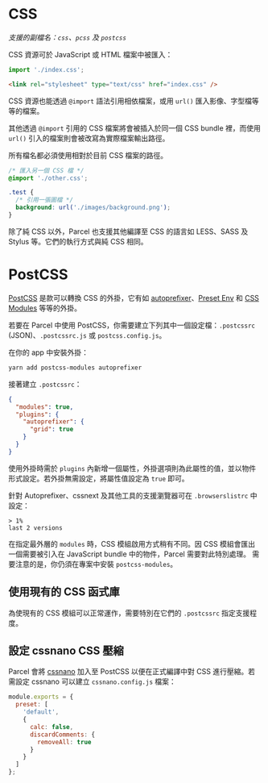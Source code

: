 # CSS

_支援的副檔名：`css`、`pcss` 及 `postcss`_

CSS 資源可於 JavaScript 或 HTML 檔案中被匯入：

```js
import './index.css';
```

```html
<link rel="stylesheet" type="text/css" href="index.css" />
```

CSS 資源也能透過 `@import` 語法引用相依檔案，或用 `url()` 匯入影像、字型檔等等的檔案。

其他透過 `@import` 引用的 CSS 檔案將會被插入於同一個 CSS bundle 裡，而使用 `url()` 引入的檔案則會被改寫為實際檔案輸出路徑。

所有檔名都必須使用相對於目前 CSS 檔案的路徑。

```css
/* 匯入另一個 CSS 檔 */
@import './other.css';

.test {
  /* 引用一張圖檔 */
  background: url('./images/background.png');
}
```

除了純 CSS 以外，Parcel 也支援其他編譯至 CSS 的語言如 LESS、SASS 及 Stylus 等。它們的執行方式與純 CSS 相同。

# PostCSS

[PostCSS](http://postcss.org) 是款可以轉換 CSS 的外掛，它有如 [autoprefixer](https://github.com/postcss/autoprefixer)、[Preset Env](https://github.com/csstools/postcss-preset-env) 和 [CSS Modules](https://github.com/css-modules/css-modules) 等等的外掛。

若要在 Parcel 中使用 PostCSS，你需要建立下列其中一個設定檔：`.postcssrc` (JSON)、`.postcssrc.js` 或 `postcss.config.js`。

在你的 app 中安裝外掛：

```bash
yarn add postcss-modules autoprefixer
```

接著建立 `.postcssrc`：

```json
{
  "modules": true,
  "plugins": {
    "autoprefixer": {
      "grid": true
    }
  }
}
```

使用外掛時需於 `plugins` 內新增一個屬性，外掛選項則為此屬性的值，並以物件形式設定。若外掛無需設定，將屬性值設定為 `true` 即可。

針對 Autoprefixer、cssnext 及其他工具的支援瀏覽器可在 `.browserslistrc` 中設定：

```
> 1%
last 2 versions
```

在指定最外層的 `modules` 時，CSS 模組啟用方式稍有不同。因 CSS 模組會匯出一個需要被引入在 JavaScript bundle 中的物件，Parcel 需要對此特別處理。
需要注意的是，你仍須在專案中安裝 `postcss-modules`。

## 使用現有的 CSS 函式庫

為使現有的 CSS 模組可以正常運作，需要特別在它們的 `.postcssrc` 指定支援程度。

## 設定 cssnano CSS 壓縮

Parcel 會將 [cssnano](http://cssnano.co) 加入至 PostCSS 以便在正式編譯中對 CSS 進行壓縮。若需設定 cssnano 可以建立 `cssnano.config.js` 檔案：

```js
module.exports = {
  preset: [
    'default',
    {
      calc: false,
      discardComments: {
        removeAll: true
      }
    }
  ]
};
```
